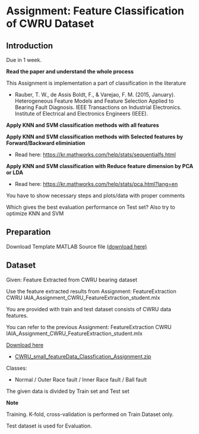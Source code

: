 

# Assignment:  Feature Classification  of CWRU Dataset



## Introduction

Due in 1 week.



**Read the paper and understand the whole process**

This Assignment is implementation a part of classification in the literature 

- Rauber, T. W., de Assis Boldt, F., & Varejao, F. M. (2015, January). Heterogeneous Feature Models and Feature Selection Applied to Bearing Fault Diagnosis. IEEE Transactions on Industrial Electronics. Institute of Electrical and Electronics Engineers (IEEE).

**Apply KNN and SVM  classification methods with all  features** 



**Apply KNN and SVM  classification methods with Selected features by Forward/Backward eliminiation**

- Read here: https://kr.mathworks.com/help/stats/sequentialfs.html

**Apply KNN and SVM  classification with Reduce feature dimension by PCA or LDA**

- Read here:  https://kr.mathworks.com/help/stats/pca.html?lang=en



You have to show necessary steps and plots/data with proper comments

Which gives the best evaluation performance on Test set? Also try to optimize KNN and SVM



## Preparation

Download Template MATLAB Source file ([download here)](https://github.com/ykkimhgu/HGU_IAIA/tree/main/Assignment/Assignment_Classification_%20CWRUsmall)


## Dataset

Given: Feature Extracted from CWRU bearing dataset 

Use the feature extracted results from Assignment: FeatureExtraction CWRU IAIA_Assignment_CWRU_FeatureExtraction_student.mlx

You are provided with train and test dataset consists of CWRU data features. 

You can refer to the previous Assignment: FeatureExtraction CWRU IAIA_Assignment_CWRU_FeatureExtraction_student.mlx

 

[Download here](https://github.com/ykkimhgu/HGU_IAIA/blob/main/Dataset/CWRU_small_featureData_Classfication_Assignment.zip)

- [CWRU_small_featureData_Classfication_Assignment.zip](https://github.com/ykkimhgu/HGU_IAIA/blob/main/Dataset/CWRU_small_featureData_Classfication_Assignment.zip)

Classes:

-  Normal / Outer Race fault / Inner Race fault / Ball fault



The given data is divided by Train set and Test set 



**Note**

Training. K-fold, cross-validation is performed on Train Dataset only.

Test dataset is used for Evaluation.

